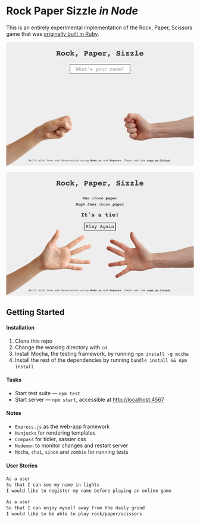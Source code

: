 # Rock Paper Sizzle _in Node_
This is an entirely experimental implementation of the Rock, Paper, Scissors game that was [originally built in Ruby](https://github.com/vannio/challenge-rockpaperscissors).

![homepage](/screenshots/screen-1.png)

![results](/screenshots/screen-2.png)

## Getting Started
#### Installation
1. Clone this repo
1. Change the working directory with `cd`
1. Install Mocha, the testing framework, by running `npm install -g mocha`
1. Install the rest of the dependencies by running `bundle install && npm install`

#### Tasks
- Start test suite — `npm test`
- Start server — `npm start`, accessible at [http://localhost:4567](http://localhost:4567)

#### Notes
- `Express.js` as the web-app framework
- `Nunjucks` for rendering templates
- `Compass` for tidier, sassier css
- `Nodemon` to monitor changes and restart server
- `Mocha`, `chai`, `sinon` and `zombie` for running tests

#### User Stories
```
As a user
So that I can see my name in lights
I would like to register my name before playing an online game
```

```
As a user
So that I can enjoy myself away from the daily grind
I would like to be able to play rock/paper/scissors
```
